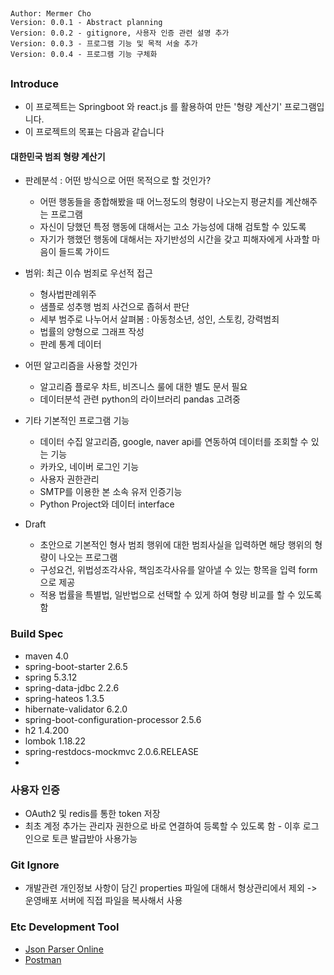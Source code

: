 ## 
    Author: Mermer Cho
    Version: 0.0.1 - Abstract planning
    Version: 0.0.2 - gitignore, 사용자 인증 관련 설명 추가
    Version: 0.0.3 - 프로그램 기능 및 목적 서술 추가
    Version: 0.0.4 - 프로그램 기능 구체화
##



### Introduce ###
- 이 프로젝트는 Springboot 와 react.js 를 활용하여 만든 '형량 계산기' 프로그램입니다.
- 이 프로젝트의 목표는 다음과 같습니다

#### 대한민국 범죄 형량 계산기 ####
- 판례분석 : 어떤 방식으로 어떤 목적으로 할 것인가?    
    - 어떤 행동들을 종합해봤을 때 어느정도의 형량이 나오는지 평균치를 계산해주는 프로그램
    - 자신이 당했던 특정 행동에 대해서는 고소 가능성에 대해 검토할 수 있도록
    - 자기가 행했던 행동에 대해서는 자기반성의 시간을 갖고 피해자에게 사과할 마음이 들드록 가이드          
- 범위: 최근 이슈 범죄로 우선적 접근
	- 형사법판례위주
	- 샘플로 성추행 범죄 사건으로 좁혀서 판단
	- 세부 범주로 나누어서 살펴봄 : 아동청소년, 성인, 스토킹, 강력범죄
	- 법률의 양형으로 그래프 작성
	- 판례 통계 데이터
- 어떤 알고리즘을 사용할 것인가
    - 알고리즘 플로우 차트, 비즈니스 룰에 대한 별도 문서 필요
    - 데이터분석 관련 python의 라이브러리 pandas 고려중

- 기타 기본적인 프로그램 기능
  -  데이터 수집 알고리즘, google, naver api를 연동하여 데이터를 조회할 수 있는 기능
  -  카카오, 네이버 로그인 기능
  -  사용자 권한관리
  -  SMTP를 이용한 본 소속 유저 인증기능
  -  Python Project와 데이터 interface
  
- Draft
  - 초안으로 기본적인 형사 범죄 행위에 대한 범죄사실을 입력하면 해당 행위의 형량이 나오는 프로그램
  - 구성요건, 위법성조각사유, 책임조각사유를 알아낼 수 있는 항목을 입력 form으로 제공
  - 적용 법률을 특별법, 일반법으로 선택할 수 있게 하여 형량 비교를 할 수 있도록 함

### Build Spec ###
- maven 4.0
- spring-boot-starter 2.6.5
- spring 5.3.12
- spring-data-jdbc 2.2.6
- spring-hateos 1.3.5
- hibernate-validator 6.2.0
- spring-boot-configuration-processor 2.5.6
- h2 1.4.200
- lombok 1.18.22
- spring-restdocs-mockmvc 2.0.6.RELEASE
- 

### 사용자 인증 ###
- OAuth2 및 redis를 통한 token 저장
- 최초 계정 추가는 관리자 권한으로 바로 연결하여 등록할 수 있도록 함 - 이후 로그인으로 토큰 발급받아 사용가능

### Git Ignore ###
- 개발관련 개인정보 사항이 담긴 properties 파일에 대해서 형상관리에서 제외 -> 운영배포 서버에 직접 파일을 복사해서 사용


### Etc Development Tool ###
- [Json Parser Online][jsonParserLink]
- [Postman][postmanLink]

[jsonParserLink]: http://json.parser.online.fr "jsonParser Link"
[postmanLink]: https://www.postman.com "postman Link"





